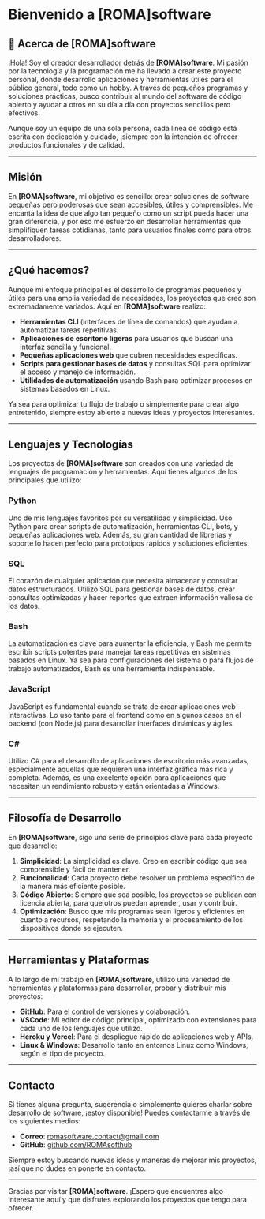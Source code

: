 # Bienvenido a [ROMA]software

## 🚀 Acerca de [ROMA]software
¡Hola! Soy el creador desarrollador detrás de **[ROMA]software**. Mi pasión por la tecnología y la programación me ha llevado a crear este proyecto personal, donde desarrollo aplicaciones y herramientas útiles para el público general, todo como un hobby. A través de pequeños programas y soluciones prácticas, busco contribuir al mundo del software de código abierto y ayudar a otros en su día a día con proyectos sencillos pero efectivos.

Aunque soy un equipo de una sola persona, cada línea de código está escrita con dedicación y cuidado, ¡siempre con la intención de ofrecer productos funcionales y de calidad.

---

## Misión
En **[ROMA]software**, mi objetivo es sencillo: crear soluciones de software pequeñas pero poderosas que sean accesibles, útiles y comprensibles. Me encanta la idea de que algo tan pequeño como un script pueda hacer una gran diferencia, y por eso me esfuerzo en desarrollar herramientas que simplifiquen tareas cotidianas, tanto para usuarios finales como para otros desarrolladores.

---

## ¿Qué hacemos?
Aunque mi enfoque principal es el desarrollo de programas pequeños y útiles para una amplia variedad de necesidades, los proyectos que creo son extremadamente variados. Aquí en **[ROMA]software** realizo:

- **Herramientas CLI** (interfaces de línea de comandos) que ayudan a automatizar tareas repetitivas.
- **Aplicaciones de escritorio ligeras** para usuarios que buscan una interfaz sencilla y funcional.
- **Pequeñas aplicaciones web** que cubren necesidades específicas.
- **Scripts para gestionar bases de datos** y consultas SQL para optimizar el acceso y manejo de información.
- **Utilidades de automatización** usando Bash para optimizar procesos en sistemas basados en Linux.
  
Ya sea para optimizar tu flujo de trabajo o simplemente para crear algo entretenido, siempre estoy abierto a nuevas ideas y proyectos interesantes.

---

## Lenguajes y Tecnologías
Los proyectos de **[ROMA]software** son creados con una variedad de lenguajes de programación y herramientas. Aquí tienes algunos de los principales que utilizo:

### **Python**
Uno de mis lenguajes favoritos por su versatilidad y simplicidad. Uso Python para crear scripts de automatización, herramientas CLI, bots, y pequeñas aplicaciones web. Además, su gran cantidad de librerías y soporte lo hacen perfecto para prototipos rápidos y soluciones eficientes.

### **SQL**
El corazón de cualquier aplicación que necesita almacenar y consultar datos estructurados. Utilizo SQL para gestionar bases de datos, crear consultas optimizadas y hacer reportes que extraen información valiosa de los datos.

### **Bash**
La automatización es clave para aumentar la eficiencia, y Bash me permite escribir scripts potentes para manejar tareas repetitivas en sistemas basados en Linux. Ya sea para configuraciones del sistema o para flujos de trabajo automatizados, Bash es una herramienta indispensable.

### **JavaScript**
JavaScript es fundamental cuando se trata de crear aplicaciones web interactivas. Lo uso tanto para el frontend como en algunos casos en el backend (con Node.js) para desarrollar interfaces dinámicas y ágiles.

### **C#**
Utilizo C# para el desarrollo de aplicaciones de escritorio más avanzadas, especialmente aquellas que requieren una interfaz gráfica más rica y completa. Además, es una excelente opción para aplicaciones que necesitan un rendimiento robusto y están orientadas a Windows.

---

## Filosofía de Desarrollo
En **[ROMA]software**, sigo una serie de principios clave para cada proyecto que desarrollo:

1. **Simplicidad**: La simplicidad es clave. Creo en escribir código que sea comprensible y fácil de mantener.
2. **Funcionalidad**: Cada proyecto debe resolver un problema específico de la manera más eficiente posible.
3. **Código Abierto**: Siempre que sea posible, los proyectos se publican con licencia abierta, para que otros puedan aprender, usar y contribuir.
4. **Optimización**: Busco que mis programas sean ligeros y eficientes en cuanto a recursos, respetando la memoria y el procesamiento de los dispositivos donde se ejecuten.

---

## Herramientas y Plataformas
A lo largo de mi trabajo en **[ROMA]software**, utilizo una variedad de herramientas y plataformas para desarrollar, probar y distribuir mis proyectos:

- **GitHub**: Para el control de versiones y colaboración.
- **VSCode**: Mi editor de código principal, optimizado con extensiones para cada uno de los lenguajes que utilizo.
- **Heroku y Vercel**: Para el despliegue rápido de aplicaciones web y APIs.
- **Linux & Windows**: Desarrollo tanto en entornos Linux como Windows, según el tipo de proyecto.

---

## Contacto
Si tienes alguna pregunta, sugerencia o simplemente quieres charlar sobre desarrollo de software, ¡estoy disponible! Puedes contactarme a través de los siguientes medios:

- **Correo**: [romasoftware.contact@gmail.com](mailto:romasoftware.contact@gmail.com)
- **GitHub**: [github.com/ROMAsofthub](https://github.com/ROMAsofthub)

Siempre estoy buscando nuevas ideas y maneras de mejorar mis proyectos, ¡así que no dudes en ponerte en contacto.

---

Gracias por visitar **[ROMA]software**. ¡Espero que encuentres algo interesante aquí y que disfrutes explorando los proyectos que tengo para ofrecer.
